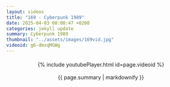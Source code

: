 ```yaml
---
layout: videos
title: "169 - Cyberpunk 1989"
date: 2025-04-03 00:00:47 +0200
categories: jekyll update
summary: Cyberpunk 1989
thumbnail: "../assets/images/169vid.jpg"
videoid: g6-dmxqMGWg
---
```


<div style="text-align: center; margin-top: 20px;">
  {% include youtubePlayer.html id=page.videoid %}
  <p style="margin-top: 15px; font-size: 1.2em; color: #333;">
    <p>{{ page.summary | markdownify }}</p>
  </p>
</div>
